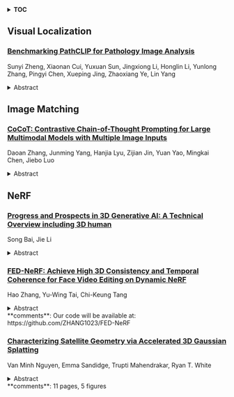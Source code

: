 <details>
  <summary><b>TOC</b></summary>
  <ol>
    <li><a href=#visual-localization>Visual Localization</a></li>
      <ul>
        <li><a href=#Benchmarking-PathCLIP-for-Pathology-Image-Analysis>Benchmarking PathCLIP for Pathology Image Analysis</a></li>
      </ul>
    </li>
    <li><a href=#image-matching>Image Matching</a></li>
      <ul>
        <li><a href=#CoCoT:-Contrastive-Chain-of-Thought-Prompting-for-Large-Multimodal-Models-with-Multiple-Image-Inputs>CoCoT: Contrastive Chain-of-Thought Prompting for Large Multimodal Models with Multiple Image Inputs</a></li>
      </ul>
    </li>
    <li><a href=#nerf>NeRF</a></li>
      <ul>
        <li><a href=#Progress-and-Prospects-in-3D-Generative-AI:-A-Technical-Overview-including-3D-human>Progress and Prospects in 3D Generative AI: A Technical Overview including 3D human</a></li>
        <li><a href=#FED-NeRF:-Achieve-High-3D-Consistency-and-Temporal-Coherence-for-Face-Video-Editing-on-Dynamic-NeRF>FED-NeRF: Achieve High 3D Consistency and Temporal Coherence for Face Video Editing on Dynamic NeRF</a></li>
        <li><a href=#Characterizing-Satellite-Geometry-via-Accelerated-3D-Gaussian-Splatting>Characterizing Satellite Geometry via Accelerated 3D Gaussian Splatting</a></li>
      </ul>
    </li>
  </ol>
</details>

## Visual Localization  

### [Benchmarking PathCLIP for Pathology Image Analysis](http://arxiv.org/abs/2401.02651)  
Sunyi Zheng, Xiaonan Cui, Yuxuan Sun, Jingxiong Li, Honglin Li, Yunlong Zhang, Pingyi Chen, Xueping Jing, Zhaoxiang Ye, Lin Yang  
<details>  
  <summary>Abstract</summary>  
  <ol>  
    Accurate image classification and retrieval are of importance for clinical diagnosis and treatment decision-making. The recent contrastive language-image pretraining (CLIP) model has shown remarkable proficiency in understanding natural images. Drawing inspiration from CLIP, PathCLIP is specifically designed for pathology image analysis, utilizing over 200,000 image and text pairs in training. While the performance the PathCLIP is impressive, its robustness under a wide range of image corruptions remains unknown. Therefore, we conduct an extensive evaluation to analyze the performance of PathCLIP on various corrupted images from the datasets of Osteosarcoma and WSSS4LUAD. In our experiments, we introduce seven corruption types including brightness, contrast, Gaussian blur, resolution, saturation, hue, and markup at four severity levels. Through experiments, we find that PathCLIP is relatively robustness to image corruptions and surpasses OpenAI-CLIP and PLIP in zero-shot classification. Among the seven corruptions, blur and resolution can cause server performance degradation of the PathCLIP. This indicates that ensuring the quality of images is crucial before conducting a clinical test. Additionally, we assess the robustness of PathCLIP in the task of image-image retrieval, revealing that PathCLIP performs less effectively than PLIP on Osteosarcoma but performs better on WSSS4LUAD under diverse corruptions. Overall, PathCLIP presents impressive zero-shot classification and retrieval performance for pathology images, but appropriate care needs to be taken when using it. We hope this study provides a qualitative impression of PathCLIP and helps understand its differences from other CLIP models.  
  </ol>  
</details>  
  
  



## Image Matching  

### [CoCoT: Contrastive Chain-of-Thought Prompting for Large Multimodal Models with Multiple Image Inputs](http://arxiv.org/abs/2401.02582)  
Daoan Zhang, Junming Yang, Hanjia Lyu, Zijian Jin, Yuan Yao, Mingkai Chen, Jiebo Luo  
<details>  
  <summary>Abstract</summary>  
  <ol>  
    When exploring the development of Artificial General Intelligence (AGI), a critical task for these models involves interpreting and processing information from multiple image inputs. However, Large Multimodal Models (LMMs) encounter two issues in such scenarios: (1) a lack of fine-grained perception, and (2) a tendency to blend information across multiple images. We first extensively investigate the capability of LMMs to perceive fine-grained visual details when dealing with multiple input images. The research focuses on two aspects: first, image-to-image matching (to evaluate whether LMMs can effectively reason and pair relevant images), and second, multi-image-to-text matching (to assess whether LMMs can accurately capture and summarize detailed image information). We conduct evaluations on a range of both open-source and closed-source large models, including GPT-4V, Gemini, OpenFlamingo, and MMICL. To enhance model performance, we further develop a Contrastive Chain-of-Thought (CoCoT) prompting approach based on multi-input multimodal models. This method requires LMMs to compare the similarities and differences among multiple image inputs, and then guide the models to answer detailed questions about multi-image inputs based on the identified similarities and differences. Our experimental results showcase CoCoT's proficiency in enhancing the multi-image comprehension capabilities of large multimodal models.  
  </ol>  
</details>  
  
  



## NeRF  

### [Progress and Prospects in 3D Generative AI: A Technical Overview including 3D human](http://arxiv.org/abs/2401.02620)  
Song Bai, Jie Li  
<details>  
  <summary>Abstract</summary>  
  <ol>  
    While AI-generated text and 2D images continue to expand its territory, 3D generation has gradually emerged as a trend that cannot be ignored. Since the year 2023 an abundant amount of research papers has emerged in the domain of 3D generation. This growth encompasses not just the creation of 3D objects, but also the rapid development of 3D character and motion generation. Several key factors contribute to this progress. The enhanced fidelity in stable diffusion, coupled with control methods that ensure multi-view consistency, and realistic human models like SMPL-X, contribute synergistically to the production of 3D models with remarkable consistency and near-realistic appearances. The advancements in neural network-based 3D storing and rendering models, such as Neural Radiance Fields (NeRF) and 3D Gaussian Splatting (3DGS), have accelerated the efficiency and realism of neural rendered models. Furthermore, the multimodality capabilities of large language models have enabled language inputs to transcend into human motion outputs. This paper aims to provide a comprehensive overview and summary of the relevant papers published mostly during the latter half year of 2023. It will begin by discussing the AI generated object models in 3D, followed by the generated 3D human models, and finally, the generated 3D human motions, culminating in a conclusive summary and a vision for the future.  
  </ol>  
</details>  
  
### [FED-NeRF: Achieve High 3D Consistency and Temporal Coherence for Face Video Editing on Dynamic NeRF](http://arxiv.org/abs/2401.02616)  
Hao Zhang, Yu-Wing Tai, Chi-Keung Tang  
<details>  
  <summary>Abstract</summary>  
  <ol>  
    The success of the GAN-NeRF structure has enabled face editing on NeRF to maintain 3D view consistency. However, achieving simultaneously multi-view consistency and temporal coherence while editing video sequences remains a formidable challenge. This paper proposes a novel face video editing architecture built upon the dynamic face GAN-NeRF structure, which effectively utilizes video sequences to restore the latent code and 3D face geometry. By editing the latent code, multi-view consistent editing on the face can be ensured, as validated by multiview stereo reconstruction on the resulting edited images in our dynamic NeRF. As the estimation of face geometries occurs on a frame-by-frame basis, this may introduce a jittering issue. We propose a stabilizer that maintains temporal coherence by preserving smooth changes of face expressions in consecutive frames. Quantitative and qualitative analyses reveal that our method, as the pioneering 4D face video editor, achieves state-of-the-art performance in comparison to existing 2D or 3D-based approaches independently addressing identity and motion. Codes will be released.  
  </ol>  
</details>  
**comments**: Our code will be available at: https://github.com/ZHANG1023/FED-NeRF  
  
### [Characterizing Satellite Geometry via Accelerated 3D Gaussian Splatting](http://arxiv.org/abs/2401.02588)  
Van Minh Nguyen, Emma Sandidge, Trupti Mahendrakar, Ryan T. White  
<details>  
  <summary>Abstract</summary>  
  <ol>  
    The accelerating deployment of spacecraft in orbit have generated interest in on-orbit servicing (OOS), inspection of spacecraft, and active debris removal (ADR). Such missions require precise rendezvous and proximity operations in the vicinity of non-cooperative, possible unknown, resident space objects. Safety concerns with manned missions and lag times with ground-based control necessitate complete autonomy. This requires robust characterization of the target's geometry. In this article, we present an approach for mapping geometries of satellites on orbit based on 3D Gaussian Splatting that can run on computing resources available on current spaceflight hardware. We demonstrate model training and 3D rendering performance on a hardware-in-the-loop satellite mock-up under several realistic lighting and motion conditions. Our model is shown to be capable of training on-board and rendering higher quality novel views of an unknown satellite nearly 2 orders of magnitude faster than previous NeRF-based algorithms. Such on-board capabilities are critical to enable downstream machine intelligence tasks necessary for autonomous guidance, navigation, and control tasks.  
  </ol>  
</details>  
**comments**: 11 pages, 5 figures  
  
  



